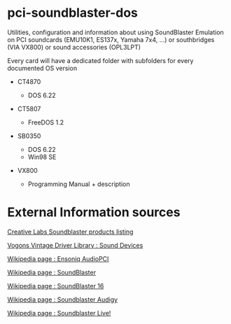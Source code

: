 # pci-soundblaster-dos
Utilities, configuration and information about using SoundBlaster Emulation on PCI soundcards (EMU10K1, ES137x, Yamaha 7x4, ...) or southbridges (VIA VX800) or sound accessories (OPL3LPT)

Every card will have a dedicated folder with subfolders for every documented OS version

- CT4870
  - DOS 6.22

- CT5807
  - FreeDOS 1.2
  
- SB0350
  - DOS 6.22
  - Win98 SE
  
- VX800
  - Programming Manual + description

# External Information sources

[Creative Labs Soundblaster products listing](https://support.creative.com/kb/ShowArticle.aspx?sid=10846)

[Vogons Vintage Driver Library : Sound Devices](http://vogonsdrivers.com/index.php?catid=3&menustate=36,0)

[Wikipedia page : Ensoniq AudioPCI](https://en.wikipedia.org/wiki/Ensoniq_AudioPCI)

[Wikipedia page : SoundBlaster](https://en.wikipedia.org/wiki/Sound_Blaster)

[Wikipedia page : SoundBlaster 16](https://en.wikipedia.org/wiki/Sound_Blaster_16)

[Wikipedia page : Soundblaster Audigy](https://en.wikipedia.org/wiki/Sound_Blaster_Audigy)

[Wikipedia page : Soundblaster Live!](https://en.wikipedia.org/wiki/Sound_Blaster_Live!)
